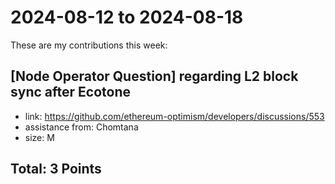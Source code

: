 # 2024-08-12 to 2024-08-18

These are my contributions this week:

## [Node Operator Question] regarding L2 block sync after Ecotone

- link: https://github.com/ethereum-optimism/developers/discussions/553
- assistance from: Chomtana
- size: M

## Total: 3 Points